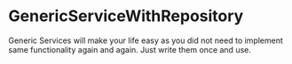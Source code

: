 # GenericServiceWithRepository
Generic Services will make your life easy as you did not need to implement same functionality again and again. Just write them once and use.
